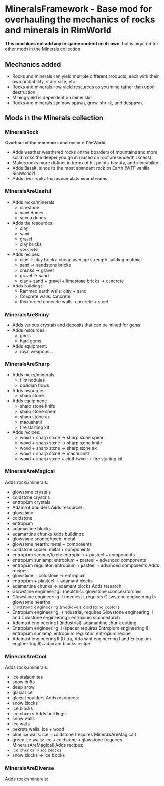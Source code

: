 # MineralsFramework - Base mod for overhauling the mechanics of rocks and minerals in RimWorld

**This mod does not add any in-game content on its own**, but is required for other mods in the Minerals collection.


## Mechanics added

* Rocks and minerals can yield multiple different products, each with their own probability, stack size, etc.
* Rocks and minerals now yield resources as you mine rather than upon destruction.
* Mining yield is dependent on miner skill.
* Rocks and minerals can now spawn, grow, shrink, and despawn.

## Mods in the Minerals collection

### MineralsRock

Overhaul of the mountains and rocks in RimWorld.

* Adds weather weathered rocks on the boarders of mountains and more solid rocks the deeper you go in (based on roof presence/thickness).
* Makes rocks more distinct in terms of hit points, beauty, and mineability.
* Adds Basalt, since its the most abundant rock on Earth (WTF vanilla RimWorld?)
* Adds river rocks that accumulate near streams


### MineralsAreUseful

* Adds rocks/minerals:
  - claystone
  - sand dunes
  - scoria dunes
* Adds the resources:
  - clay
  - sand
  - gravel
  - clay bricks
  - concrete
* Adds recipes:
  - clay -> clay bricks: cheap average strength building material
  - sand -> sandstone bricks
  - chunks -> gravel
  - gravel -> sand
  - clay + sand + gravel + limestone bricks -> concrete
* Adds buildings:
  - Rammed earth walls: clay + sand
  - Concrete walls: concrete
  - Reinforced concrete walls: concrete + steel

### MineralsAreShiny

* Adds various crystals and deposits that can be mined for gems
* Adds resources:
  - gems
  - hard gems
* Adds equipment:
  - royal weapons...


### MineralsAreSharp

* Adds rocks/minerals:
  - flint nodules
  - obsidian flows
* Adds resources:
  - sharp stone
* Adds equipment:
  - sharp stone knife
  - sharp stone spear
  - sharp stone ax
  - macuahatil
  - fire starting kit
* Adds recipes:
  - wood + sharp stone -> sharp stone spear
  - wood + sharp stone -> sharp stone knife
  - wood + sharp stone -> sharp stone ax
  - wood + sharp stone -> machuahitl 
  - wood + sharp stone + cloth/wool -> fire starting kit 


### MineralsAreMagical

Adds rocks/minerals:
  - glowstone crystals
  - coldstone crystals
  - entropium crystals
  - Adamant boulders
Adds resources:
  - glowstone
  - coldstone
  - entropium
  - adamantine blocks
  - adamantine chunks
Adds buildings:
  - glowstone sconce/torch: metal
  - glowstone hearth: metal + components
  - coldstone cooler: metal + components
  - entropium sconce/torch: entropium + pasteel + components
  - entropium sunlamp: entropium + pasteel + advanced components
  - entropium regulator: entropium + pasteel + advanced components
Adds recipes:
  - glowstone + coldstone -> entropium
  - entropium + plasteel -> adamant blocks
  - adamantine chunks -> adamant blocks
Adds research:
  - Glowstone engineering I (neolithic): glowstone sconces/torches
  - Glowstone engineering II (medieval, requires Glowstone engineering I): glowstone hearths
  - Coldstone engineering (medieval): coldstone coolers
  - Entropium engineering I (industrial, requires Glowstone engineering II and Coldstone engineering): entropium sconce/torch 
  - Adamant engineering I (industrial): adamantine chunk cutting
  - Entropium engineering II (spacer, requires Entropium engineering I): entropium sunlamp, entropium regulator, entropium recipe
  - Adamant engineering II (Ultra, Adamant engineering I and Entropium engineering II): adamant blocks recipe

### MineralsAreCool

Adds rocks/minerals:
  - ice stalagmites
  - snow drifts
  - deep snow
  - glacial ice
  - glacial boulders
Adds resources:
  - snow blocks
  - ice blocks
  - ice chunks
Adds buildings:
  - snow walls
  - ice walls
  - pekrete walls: ice + wood
  - blue ice walls: ice + coldstone (requires MineralsAreMagical)
  - green ice walls: ice + coldstone + glowstone (requires MineralsAreMagical)
Adds recipes:
  - ice chunks -> ice blocks
  - snow blocks -> ice blocks

### MineralsAreDiverse

Adds rocks/minerals:

